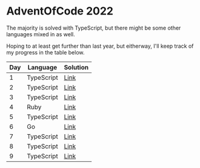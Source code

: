 # AdventOfCode 2022

The majority is solved with TypeScript, but there might be some other languages mixed in as well.

Hoping to at least get further than last year, but eitherway, I'll keep track of my progress in the table below.

| Day | Language   | Solution                                                                     |
| --- | ---------- | ---------------------------------------------------------------------------- |
| 1   | TypeScript | [Link](https://github.com/JanPlazovnik/advent-of-code/tree/main/2022/day-01) |
| 2   | TypeScript | [Link](https://github.com/JanPlazovnik/advent-of-code/tree/main/2022/day-02) |
| 3   | TypeScript | [Link](https://github.com/JanPlazovnik/advent-of-code/tree/main/2022/day-03) |
| 4   | Ruby       | [Link](https://github.com/JanPlazovnik/advent-of-code/tree/main/2022/day-04) |
| 5   | TypeScript | [Link](https://github.com/JanPlazovnik/advent-of-code/tree/main/2022/day-05) |
| 6   | Go         | [Link](https://github.com/JanPlazovnik/advent-of-code/tree/main/2022/day-06) |
| 7   | TypeScript | [Link](https://github.com/JanPlazovnik/advent-of-code/tree/main/2022/day-07) |
| 8   | TypeScript | [Link](https://github.com/JanPlazovnik/advent-of-code/tree/main/2022/day-08) |
| 9   | TypeScript | [Link](https://github.com/JanPlazovnik/advent-of-code/tree/main/2022/day-09) |

